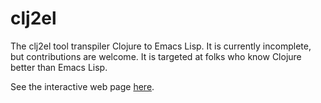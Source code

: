 # clj2el

The clj2el tool transpiler Clojure to Emacs Lisp. It is currently incomplete,
but contributions are welcome. It is targeted at folks who know Clojure better
than Emacs Lisp.

See the interactive web page [here](https://borkdude.github.io/clj2el/).
